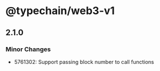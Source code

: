 # @typechain/web3-v1

## 2.1.0
### Minor Changes

- 5761302: Support passing block number to call functions
